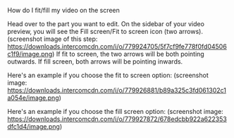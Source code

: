 How do I fit/fill my video on the screen

Head over to the part you want to edit. On the sidebar of your video preview, you will see the Fill screen/Fit to screen icon (two arrows). (screenshot image of this step: https://downloads.intercomcdn.com/i/o/779924705/5f7cf9fe778f0fd04506c1f9/image.png)
If fit to screen, the two arrows will be both pointing outwards. If fill screen, both arrows will be pointing inwards. 

Here's an example if you choose the fit to screen option:​
(screenshot image: https://downloads.intercomcdn.com/i/o/779926881/b89a325c3fd061302c1a054e/image.png)

Here's an example if you choose the fill screen option:
​(screenshot image: https://downloads.intercomcdn.com/i/o/779927872/678edcbb922a622353dfc1d4/image.png)